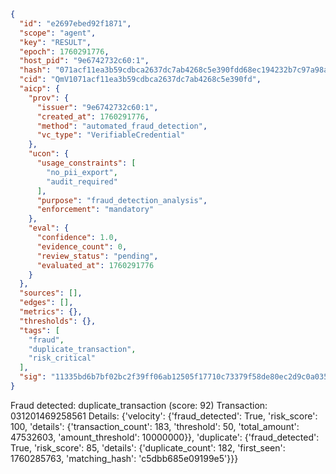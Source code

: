 ```json
{
  "id": "e2697ebed92f1871",
  "scope": "agent",
  "key": "RESULT",
  "epoch": 1760291776,
  "host_pid": "9e6742732c60:1",
  "hash": "071acf11ea3b59cdbca2637dc7ab4268c5e390fdd68ec194232b7c97a98a0905",
  "cid": "QmV1071acf11ea3b59cdbca2637dc7ab4268c5e390fd",
  "aicp": {
    "prov": {
      "issuer": "9e6742732c60:1",
      "created_at": 1760291776,
      "method": "automated_fraud_detection",
      "vc_type": "VerifiableCredential"
    },
    "ucon": {
      "usage_constraints": [
        "no_pii_export",
        "audit_required"
      ],
      "purpose": "fraud_detection_analysis",
      "enforcement": "mandatory"
    },
    "eval": {
      "confidence": 1.0,
      "evidence_count": 0,
      "review_status": "pending",
      "evaluated_at": 1760291776
    }
  },
  "sources": [],
  "edges": [],
  "metrics": {},
  "thresholds": {},
  "tags": [
    "fraud",
    "duplicate_transaction",
    "risk_critical"
  ],
  "sig": "11335bd6b7bf02bc2f39ff06ab12505f17710c73379f58de80ec2d9c0a0358bf"
}
```

Fraud detected: duplicate_transaction (score: 92)
Transaction: 031201469258561
Details: {'velocity': {'fraud_detected': True, 'risk_score': 100, 'details': {'transaction_count': 183, 'threshold': 50, 'total_amount': 47532603, 'amount_threshold': 10000000}}, 'duplicate': {'fraud_detected': True, 'risk_score': 85, 'details': {'duplicate_count': 182, 'first_seen': 1760285763, 'matching_hash': 'c5dbb685e09199e5'}}}